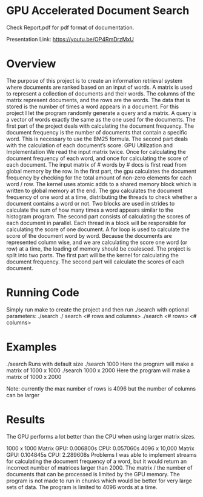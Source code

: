 # GPU Accelerated Document Search

Check Report.pdf for pdf format of documentation.

Presentation Link: https://youtu.be/OP4RmDrzMxU

# Overview
The purpose of this project is to create an information retrieval system where documents are ranked based on an input of words. A matrix is used to represent a collection of documents and their words. The columns of the matrix represent documents, and the rows are the words. The data that is stored is the number of times a word appears in a document. 
For this project I let the program randomly generate a query and a matrix. A query is a vector of words exactly the same as the one used for the documents.
The first part of the project deals with calculating the document frequency. The document frequency is the number of documents that contain a specific word. This is necessary to use the BM25 formula. The second part deals with the calculation of each document’s score.
GPU Utilization and Implementation
We read the input matrix twice. Once for calculating the document frequency of each word, and once for calculating the score of each document. The input matrix of # words by # docs is first read from global memory by the row. 
In the first part, the gpu calculates the document frequency by checking for the total amount of non-zero elements for each word / row. The kernel uses atomic adds to a shared memory block which is written to global memory at the end. The gpu calculates the document frequency of one word at a time, distributing the threads to check whether a document contains a word or not. Two blocks are used in strides to calculate the sum of how many times a word appears similar to the histogram program. 
The second part consists of calculating the scores of each document in parallel. Each thread in a block will be responsible for calculating the score of one document. A for loop is used to calculate the score of the document word by word. Because the documents are represented column wise, and we are calculating the score one word (or row) at a time, the loading of memory should be coalesced.
The project is split into two parts. The first part will be the kernel for calculating the document frequency. The second part will calculate the scores of each document. 
	

# Running Code
Simply run make to create the project and then run ./search with optional parameters:
./search
./ search <# rows and columns>
./search <# rows> <# columns>

# Examples
./search
Runs with default size
./search 1000
Here the program will make a matrix of 1000 x 1000
./search 1000 x 2000
Here the program will make a matrix of 1000 x 2000 

Note: currently the max number of rows is 4096 but the number of columns can be larger

# Results
The GPU performs a lot better than the CPU when using larger matrix sizes. 



1000 x 1000 Matrix
GPU: 0.006800s
CPU: 0.057060s
4096 x 10,000 Matrix
GPU: 0.104845s
CPU: 2.289608s
Problems
I was able to implement streams for calculating the document frequency of a word, but it would return an incorrect number of matrices larger than 2000.
The matrix / the number of documents that can be processed is limited by the GPU memory. The program is not made to run in chunks which would be better for very large sets of data. 
The program is limited to 4096 words at a time. 
